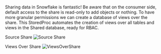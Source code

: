 Sharing data in Snowflake is fantastic! Be aware that on the consumer side, default access to the share is read-only to add objects or nothing.
To have more granular permissions we can create a database of views over the share. This StoredProc automates the creation of views over all tables and views in the Shared database, ready for RBAC.

Source Share
![Source Share](/images/SourceShare.png)

Views Over Share
![ViewsOverShare](/images/ViewsOverShare.png)

